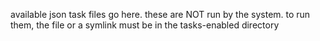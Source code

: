 available json task files go here. these are NOT run by the system. to run them, the file or a symlink must be in the tasks-enabled directory